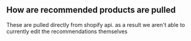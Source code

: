 ## How are recommended products are pulled 

These are pulled directly from shopify api. as a result we aren't able to currently edit the recommendations themselves